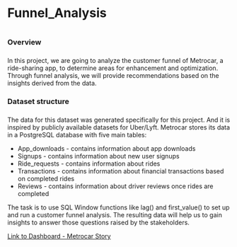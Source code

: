 # Funnel_Analysis <h1>

### Overview <h3>
In this project, we are going to analyze the customer funnel of Metrocar, a ride-sharing app, to determine areas for enhancement and optimization. Through funnel analysis, we will provide recommendations based on the insights derived from the data.

### Dataset structure <h3>

The data for this dataset was generated specifically for this project. And it is inspired by publicly available datasets for Uber/Lyft. Metrocar stores its data in a PostgreSQL database with five main tables:
* App_downloads - contains information about app downloads
* Signups - contains information about new user signups
* Ride_requests - contains information about rides
* Transactions - contains information about financial transactions based on completed rides
* Reviews - contains information about driver reviews once rides are completed

The task is to use SQL Window functions like lag() and first_value() to set up and run a customer funnel analysis. The resulting data will help us to gain insights to answer those questions raised by the stakeholders.

[Link to Dashboard - Metrocar Story](https://public.tableau.com/views/First_16885084758340/FunnelAnalysis?:language=en-US&publish=yes&:display_count=n&:origin=viz_share_link)
